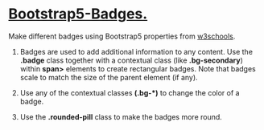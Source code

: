 # <a href="https://www.w3schools.com/bootstrap5/bootstrap_badges.php" target="_blank">Bootstrap5-Badges.</a>
Make different badges using Bootstrap5 properties from <a href="https://www.w3schools.com/">w3schools</a>.

1) Badges are used to add additional information to any content. Use the <b>.badge</b> class together with a contextual class (like <b>.bg-secondary</b>) within <b>span></b> elements to create rectangular badges. Note that badges scale to match the size of the parent element (if any).

2) Use any of the contextual classes <b>(.bg-*)</b> to change the color of a badge.

3) Use the <b>.rounded-pill</b> class to make the badges more round.
